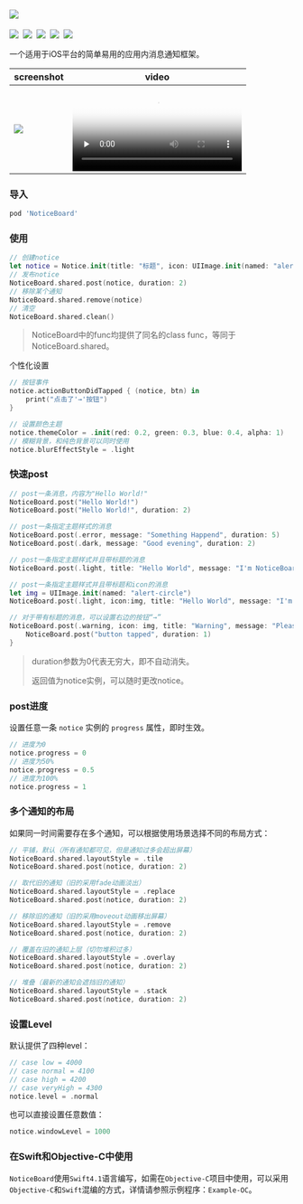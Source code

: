 # ![](https://raw.githubusercontent.com/xaoxuu/NoticeBoard/master/resources/header.png)

[![](https://img.shields.io/badge/license-MIT-green.svg?style=flat)](https://raw.githubusercontent.com/xaoxuu/NoticeBoard/master/LICENSE)  [![](https://img.shields.io/badge/platform-iOS%208%2B%20-orange.svg?style=flat)](https://www.apple.com/nl/ios/)  [![](https://img.shields.io/cocoapods/v/NoticeBoard.svg?style=flat)](https://cocoapods.org/pods/NoticeBoard)  [![](https://img.shields.io/cocoapods/dt/NoticeBoard.svg)](https://codeload.github.com/xaoxuu/NoticeBoard/zip/master)  [![](https://img.shields.io/cocoapods/at/NoticeBoard.svg)](https://cocoapods.org/pods/NoticeBoard) 



一个适用于iOS平台的简单易用的应用内消息通知框架。

| screenshot                                                   | video                                                        |
| ------------------------------------------------------------ | ------------------------------------------------------------ |
| ![](https://user-images.githubusercontent.com/16400144/43441330-10b44176-94cd-11e8-8a1e-d0870273e537.PNG) | <video id="video" controls="" preload="none"  poster="https://user-images.githubusercontent.com/16400144/43441330-10b44176-94cd-11e8-8a1e-d0870273e537.PNG" width=100%>  <source id="mp4" src="http://pcpw4brqf.bkt.clouddn.com/noticeboard0731.MP4" type="video/mp4"></video> |



### 导入

```ruby
pod 'NoticeBoard'
```

### 使用

```swift
// 创建notice
let notice = Notice.init(title: "标题", icon: UIImage.init(named: "alert-"), body: "正文")
// 发布notice       
NoticeBoard.shared.post(notice, duration: 2)
// 移除某个通知
NoticeBoard.shared.remove(notice)
// 清空
NoticeBoard.shared.clean()
```

> NoticeBoard中的func均提供了同名的class func，等同于NoticeBoard.shared。

个性化设置

```swift
// 按钮事件
notice.actionButtonDidTapped { (notice, btn) in
    print("点击了'→'按钮")
}

// 设置颜色主题
notice.themeColor = .init(red: 0.2, green: 0.3, blue: 0.4, alpha: 1)
// 模糊背景，和纯色背景可以同时使用
notice.blurEffectStyle = .light
```



### 快速post

```swift
// post一条消息，内容为"Hello World!"
NoticeBoard.post("Hello World!")
NoticeBoard.post("Hello World!", duration: 2)

// post一条指定主题样式的消息
NoticeBoard.post(.error, message: "Something Happend", duration: 5)
NoticeBoard.post(.dark, message: "Good evening", duration: 2)

// post一条指定主题样式并且带标题的消息
NoticeBoard.post(.light, title: "Hello World", message: "I'm NoticeBoard.", duration: 2)

// post一条指定主题样式并且带标题和icon的消息
let img = UIImage.init(named: "alert-circle")
NoticeBoard.post(.light, icon:img, title: "Hello World", message: "I'm NoticeBoard.", duration: 2)

// 对于带有标题的消息，可以设置右边的按钮“→”
NoticeBoard.post(.warning, icon: img, title: "Warning", message: "Please see more info", duration: 0) { (notice, sender) in
    NoticeBoard.post("button tapped", duration: 1)
}
```

> duration参数为0代表无穷大，即不自动消失。
>
> 返回值为notice实例，可以随时更改notice。



### post进度

设置任意一条 `notice` 实例的 `progress` 属性，即时生效。

```swift
// 进度为0
notice.progress = 0
// 进度为50%
notice.progress = 0.5
// 进度为100%
notice.progress = 1
```



### 多个通知的布局

如果同一时间需要存在多个通知，可以根据使用场景选择不同的布局方式：

```swift
// 平铺，默认（所有通知都可见，但是通知过多会超出屏幕）
NoticeBoard.shared.layoutStyle = .tile
NoticeBoard.shared.post(notice, duration: 2)

// 取代旧的通知（旧的采用fade动画淡出）
NoticeBoard.shared.layoutStyle = .replace
NoticeBoard.shared.post(notice, duration: 2)

// 移除旧的通知（旧的采用moveout动画移出屏幕）
NoticeBoard.shared.layoutStyle = .remove
NoticeBoard.shared.post(notice, duration: 2)

// 覆盖在旧的通知上层（切勿堆积过多）
NoticeBoard.shared.layoutStyle = .overlay
NoticeBoard.shared.post(notice, duration: 2)

// 堆叠（最新的通知会遮挡旧的通知）
NoticeBoard.shared.layoutStyle = .stack
NoticeBoard.shared.post(notice, duration: 2)
```



### 设置Level

默认提供了四种level：

```swift
// case low = 4000
// case normal = 4100
// case high = 4200
// case veryHigh = 4300
notice.level = .normal
```

也可以直接设置任意数值：

```swift
notice.windowLevel = 1000
```



### 在Swift和Objective-C中使用

`NoticeBoard`使用`Swift4.1`语言编写，如需在`Objective-C`项目中使用，可以采用`Objective-C`和`Swift`混编的方式，详情请参照示例程序：`Example-OC`。